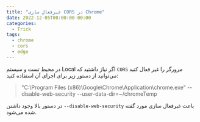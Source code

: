 ```yaml
---
title: "غیرفعال سازی CORS در Chrome"
date: 2022-12-05T00:00:00-00:00
categories:
  - Trick
tags:
  - chrome
  - cors
  - edge
---
```


در محیط تست و سیستم Local اگر نیاز داشتید که `CORS` مرورگر را غیر فعال کنید می‌توانید از دستور زیر برای اجرای آن استفاده کنید:  

> "C:\Program Files (x86)\Google\Chrome\Application\chrome.exe" --disable-web-security  --user-data-dir=~/chromeTemp

در دستور بالا وجود داشتن `--disable-web-security` باعث غیرفعال سازی مورد گفته شده می‌شود.  